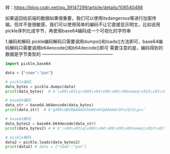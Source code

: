 转：https://blog.csdn.net/qq_39147299/article/details/108540488



如果返回给前端的数据如果很重要，我们可以使用itsdangerous等进行加密传输。但并不是很敏感，我们可以使用简单的编码不让它直接显示明文，比如说用pickle序列化成字节，再使用base64编码成一个可视化的字符串

1.编码和解码
pickle编码解码只需要调用dumps()和loads()方法即可，base64编码解码只需要调用b64encode()和b64decode()即可
需要注意的是，编码得到的数据是字节类型的
————————————————



```python
import pickle,base64

data = {"name":"pan"}

# pickle编码
data_bytes = pickle.dumps(data)
print(data_bytes)  # b'\x80\x03}q\x00X\x04\x00\x00\x00nameq\x01X\x03\x00\x00\x00panq\x02s.'

# base64编码
data_str = base64.b64encode(data_bytes)
print(data_str)  # b'gAN9cQBYBAAAAG5hbWVxAVgDAAAAcGFucQJzLg=='

# base64解码
data_bytes2 = base64.b64decode(data_str)
print(data_bytes2) # # b'\x80\x03}q\x00X\x04\x00\x00\x00nameq\x01X\x03\x00\x00\x00panq\x02s.'

# pickle解码
data2 = pickle.loads(data_bytes2)
print(data2) # data = {"name":"pan"}

```







